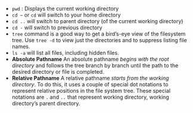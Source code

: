 - `pwd` : Displays the current working directory
- `cd ~` or `cd` will switch to your home directory
- `cd ..` will switch to parent directory (of the current working directory)
- `cd -` will switch to previous directory
- `tree` command is a good way to get a bird’s-eye view of the filesystem tree. Use `tree -d` to view just the directories and to suppress listing file names.
- `ls -a` will list all files, including hidden files.
- **Absolute Pathname** An absolute pathname *begins with the root directory* and follows the tree branch by branch until the path to the desired directory or file is completed.
- **Relative Pathname** A relative pathname *starts from the working directory*. To do this, it uses a couple of special dot notations to represent relative positions in the file system tree. These special notations are `.` and `..` that represent working directory, working directory’s parent directory. 